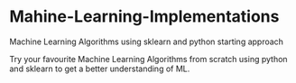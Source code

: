 # Mahine-Learning-Implementations
Machine Learning Algorithms using sklearn and python starting approach

Try your favourite Machine Learning Algorithms from scratch using python and sklearn to get a better understanding of ML.
